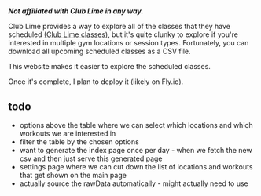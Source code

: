 #

**_Not affiliated with Club Lime in any way._**

Club Lime provides a way to explore all of the classes that they have scheduled [(Club Lime classes)](https://www.clublime.com.au/classes/), but it's quite clunky to explore if you're interested in multiple gym locations or session types. Fortunately, you can download all upcoming scheduled classes as a CSV file.

This website makes it easier to explore the scheduled classes.

Once it's complete, I plan to deploy it (likely on Fly.io).

## todo

- options above the table where we can select which locations and which workouts we are interested in
- filter the table by the chosen options
- want to generate the index page once per day - when we fetch the new csv and then just serve this generated page
- settings page where we can cut down the list of locations and workouts that get shown on the main page
- actually source the rawData automatically - might actually need to use
